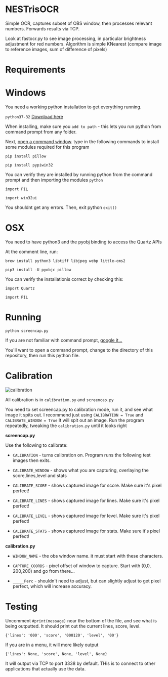 NESTrisOCR
===
Simple OCR, captures subset of OBS window, then processes relevant numbers.
Forwards results via TCP.

Look at fastocr.py to see image processing, in particular brightness adjustment for red numbers.
Algorithm is simple KNearest (compare image to reference images, sum of difference of pixels)



Requirements
===

Windows
=====
You need a working python installation to get everything running.

`python37-32` [Download here](https://www.python.org/downloads/release/python-372/)

When installing, make sure you `add to path` - this lets you run python from command prompt from any folder.

Next, [open a command window](https://www.google.com/search?q=how+to+open+a+command+prompt+windows). type in the following commands to install some modules required for this program

`pip install pillow`

`pip install pypiwin32`

You can verify they are installed by running python from the command prompt and then importing the modules
`python`

`import PIL` 

`import win32ui`


You shouldnt get any errors. Then, exit python
`exit()`


OSX
=====

You need to have python3 and the pyobj binding to access the Quartz APIs

At the comment line, run:

`brew install python3 libtiff libjpeg webp little-cms2`

`pip3 install -U pyobjc pillow`

You can verify the installationis correct by checking this:

`import Quartz`

`import PIL`


Running
===
`python screencap.py`

If you are not familiar with command prompt, [google it...](https://www.google.com/search?q=how+to+change+directory+in+command+prompt)

You'll want to open a command prompt, change to the directory of this repository, then run this python file.

Calibration
===
![calibration](https://github.com/alex-ong/NESTrisOCR/blob/master/example-calibration.png)

All calibration is in `calibration.py` and `screencap.py`

You need to set screencap.py to calibration mode, run it, and see what image it spits out.
I recommend just using `CALIBRATION = True` and `CALIBRATE_WINDOW = True`
It will spit out an image. Run the program repeatedly, tweaking the `calibration.py` until it looks right

**screencap.py**

Use the following to calibrate:
* `CALIBRATION` - turns calibration on. Program runs the following test images then exits.

* `CALIBRATE_WINDOW` - shows what you are capturing, overlaying the score,lines,level and stats

* `CALIBRATE_SCORE`  - shows captured image for score. Make sure it's pixel perfect!

* `CALIBRATE_LINES` - shows captured image for lines. Make sure it's pixel perfect!

* `CALIBRATE_LEVEL` - shows captured image for level. Make sure it's pixel perfect!

* `CALIBRATE_STATS` - shows captured image for stats. Make sure it's pixel perfect!

**calibration.py**

* `WINDOW_NAME` - the obs window name. it must start with these characters.

* `CAPTURE_COORDS` - pixel offset of window to capture. Start with (0,0, 200,200) and go from there...

* `_____Perc` - shouldn't need to adjust, but can slightly adjust to get pixel perfect, which will increase accuracy.

Testing
===
Uncomment `#print(message)` near the bottom of the file, and see what is being outputted. It should print out
the current lines, score, level.

`{'lines': '000', 'score', '000120', 'level', '00'}`

If you are in a menu, it will more likely output

`{'lines': None, 'score', None, 'level', None}`

It will output via TCP to port 3338 by default. THis is to connect to other applications that actually use the data.
